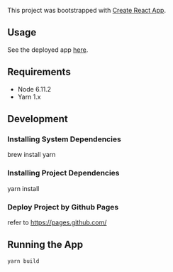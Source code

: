 This project was bootstrapped with [Create React App](https://github.com/facebookincubator/create-react-app).

## Usage

See the deployed app [here](https://novyq.github.io/battleship/).

## Requirements

- Node 6.11.2
- Yarn 1.x

## Development

### Installing System Dependencies

brew install yarn


### Installing Project Dependencies

yarn install


### Deploy Project by Github Pages
refer to https://pages.github.com/


## Running the App

`yarn build`


